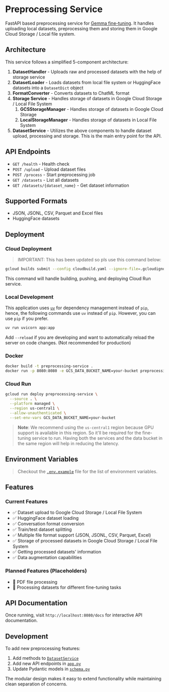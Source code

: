 # Preprocessing Service

FastAPI based preprocessing service for [Gemma fine-tuning](https://github.com/gemma-fine-tuning/). It handles uploading local datasets, preprocessing them and storing them in Google Cloud Storage / Local file system.

## Architecture

This service follows a simplified 5-component architecture:

1. **DatasetHandler** - Uploads raw and processed datasets with the help of storage service
2. **DatasetLoader** - Loads datasets from local file system or HuggingFace datasets into a `DatasetDict` object
3. **FormatConverter** - Converts datasets to ChatML format
4. **Storage Service** - Handles storage of datasets in Google Cloud Storage / Local File System
    1. **GCSStorageManager** - Handles storage of datasets in Google Cloud Storage
    2. **LocalStorageManager** - Handles storage of datasets in Local File System
5. **DatasetService** - Utilizes the above components to handle dataset upload, processing and storage. This is the main entry point for the API.

## API Endpoints

- `GET /health` - Health check
- `POST /upload` - Upload dataset files
- `POST /process` - Start preprocessing job
- `GET /datasets` - List all datasets
- `GET /datasets/{dataset_name}` - Get dataset information

## Supported Formats

- JSON, JSONL, CSV, Parquet and Excel files
- HuggingFace datasets

## Deployment

### Cloud Deployment

> IMPORTANT: This has been updated so pls use this command below:

```bash
gcloud builds submit --config cloudbuild.yaml --ignore-file=.gcloudignore
```

This command will handle building, pushing, and deploying Cloud Run service.

### Local Development

This application uses [`uv`](https://docs.astral.sh/uv/) for dependency management instead of `pip`, hence, the following commands use `uv` instead of `pip`. However, you can use `pip` if you prefer.

```bash
uv run uvicorn app:app
```

Add `--reload` if you are developing and want to automatically reload the server on code changes. (Not recommended for production)

### Docker

```bash
docker build -t preprocessing-service .
docker run -p 8080:8080 -e GCS_DATA_BUCKET_NAME=your-bucket preprocessing-service
```

### Cloud Run

```bash
gcloud run deploy preprocessing-service \
  --source . \
  --platform managed \
  --region us-central1 \
  --allow-unauthenticated \
  --set-env-vars GCS_DATA_BUCKET_NAME=your-bucket
```

> **Note**: We recommend using the `us-central1` region because GPU support is available in this region. So it'll be required for the fine-tuning service to run. Having both the services and the data bucket in the same region will help in reducing the latency.

## Environment Variables

> Checkout the [`.env.example`](../.env.example) file for the list of environment variables.

## Features

### Current Features

- ✅ Dataset upload to Google Cloud Storage / Local File System
- ✅ HuggingFace dataset loading
- ✅ Conversation format conversion
- ✅ Train/test dataset splitting
- ✅ Multiple file format support (JSON, JSONL, CSV, Parquet, Excel)
- ✅ Storage of processed datasets in Google Cloud Storage / Local File System
- ✅ Getting processed datasets' information
- ✅ Data augmentation capabilities

### Planned Features (Placeholders)

- 🔄 PDF file processing
- 🔄 Processing datasets for different fine-tuning tasks

## API Documentation

Once running, visit `http://localhost:8080/docs` for interactive API documentation.

## Development

To add new preprocessing features:

1. Add methods to [`DatasetService`](./services/dataset_service.py)
2. Add new API endpoints in [`app.py`](./app.py)
3. Update Pydantic models in [`schema.py`](./schema.py)

The modular design makes it easy to extend functionality while maintaining clean separation of concerns.
